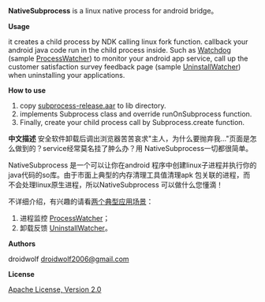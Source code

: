 **NativeSubprocess** is a linux native process for android bridge。

**Usage**

it creates a child process by NDK calling linux fork function. callback your android java code run in the child process inside. Such as [Watchdog](https://github.com/droidwolf/NativeSubprocess/blob/master/src/com/droidwolf/example/WatchDog.java "WatchDog") (sample [ProcessWatcher](https://github.com/droidwolf/NativeSubprocess/blob/master/src/com/droidwolf/example/ProcessWatcher.java "ProcessWatcher")) to monitor your android app service, call up the customer satisfaction survey feedback page (sample [UninstallWatcher](https://github.com/droidwolf/NativeSubprocess/blob/master/src/com/droidwolf/example/UninstallWatcher.java "UninstallWatcher")) when uninstalling your applications.

**How to use**

1. copy [subprocess-release.aar](https://raw.githubusercontent.com/droidwolf/NativeSubprocess/master/subprocess/subprocess-release.aar) to lib directory.
3. implements Subprocess class and  override runOnSubprocess function.
4. Finally, create your child process call by Subprocess.create function.

**中文描述**
安全软件卸载后调出浏览器苦苦哀求"主人，为什么要抛弃我..."页面是怎么做到的？service经常莫名挂了肿么办？用 NativeSubprocess一切都很简单。

NativeSubprocess 是一个可以让你在android 程序中创建linux子进程并执行你的java代码的so库。由于市面上典型的内存清理工具值清理apk 包关联的进程，而不会处理linux原生进程，所以NativeSubprocess 可以做什么您懂滴！

不详细介绍，有兴趣的请看[两个典型应用场景](https://github.com/droidwolf/NativeSubprocess/blob/master/example/src/main/java/com/droidwolf/example/WatchDog.java "WatchDog")：

1. 进程监控   [ProcessWatcher](https://github.com/droidwolf/NativeSubprocess/blob/master/example/src/main/java/com/droidwolf/example/ProcessWatcher.java "ProcessWatcher")；
2. 卸载反馈  [UninstallWatcher](https://github.com/droidwolf/NativeSubprocess/blob/master/example/src/main/java/com/droidwolf/example/UninstallWatcher.java "UninstallWatcher")。

**Authors**

droidwolf [droidwolf2006@gmail.com](mailto:droidwolf2006@gmail.com "droidwolf2006@gmail.com")


**License**

[Apache License, Version 2.0](http://www.apache.org/licenses/LICENSE-2.0 "Apache License, Version 2.0")
